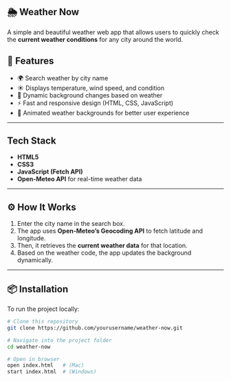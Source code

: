 🌦️ Weather Now
-----------------

A simple and beautiful weather web app that allows users to quickly check the **current weather conditions** for any city around the world.


🚀 Features
------------
- 🌍 Search weather by city name  
- ☀️ Displays temperature, wind speed, and condition  
- 🎨 Dynamic background changes based on weather  
- ⚡ Fast and responsive design (HTML, CSS, JavaScript)  
- 🌈 Animated weather backgrounds for better user experience  

---

 Tech Stack
-------------
- **HTML5**
- **CSS3**
- **JavaScript (Fetch API)**
- **Open-Meteo API** for real-time weather data
---

 ⚙️ How It Works
 ----------------
1. Enter the city name in the search box.  
2. The app uses **Open-Meteo’s Geocoding API** to fetch latitude and longitude.  
3. Then, it retrieves the **current weather data** for that location.  
4. Based on the weather code, the app updates the background dynamically.

---

📦 Installation
------------------
To run the project locally:

```bash
# Clone this repository
git clone https://github.com/yourusername/weather-now.git

# Navigate into the project folder
cd weather-now

# Open in browser
open index.html   # (Mac)
start index.html  # (Windows)
